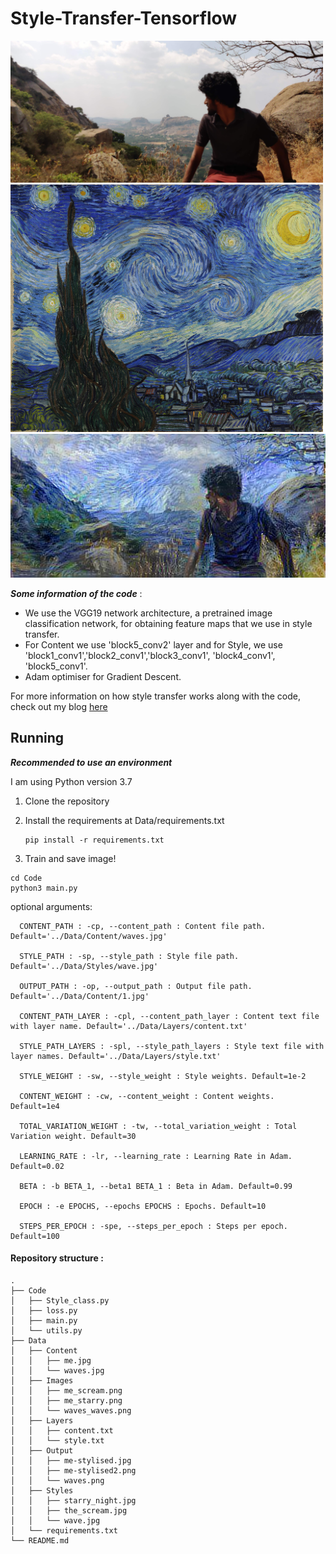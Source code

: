 # Style-Transfer-Tensorflow


<img src="Data/Content/me.jpg" alt="Example1" width =500>
<img src="Data/Styles/starry_night.jpg" alt="Example1" width =500>
<img src="Data/Output/me-stylised.jpg" alt="Example1">


***Some information of the code*** :

* We use the VGG19 network architecture, a pretrained image classification network, for obtaining feature maps that we use in style transfer.
* For Content we use 'block5_conv2' layer and for Style, we use 'block1_conv1','block2_conv1','block3_conv1', 'block4_conv1', 'block5_conv1'.
* Adam optimiser for Gradient Descent.

For more information on how style transfer works along with the code, check out my blog [here]()



## Running

***Recommended to use an environment***

I am using Python version 3.7



1. Clone the repository

2. Install the requirements at Data/requirements.txt

    ```
    pip install -r requirements.txt
    ```


3. Train and save image!

```
cd Code
python3 main.py
```

optional arguments:

```
  CONTENT_PATH : -cp, --content_path : Content file path. Default='../Data/Content/waves.jpg'

  STYLE_PATH : -sp, --style_path : Style file path. Default='../Data/Styles/wave.jpg'

  OUTPUT_PATH : -op, --output_path : Output file path. Default='../Data/Content/1.jpg'

  CONTENT_PATH_LAYER : -cpl, --content_path_layer : Content text file with layer name. Default='../Data/Layers/content.txt'

  STYLE_PATH_LAYERS : -spl, --style_path_layers : Style text file with layer names. Default='../Data/Layers/style.txt'

  STYLE_WEIGHT : -sw, --style_weight : Style weights. Default=1e-2

  CONTENT_WEIGHT : -cw, --content_weight : Content weights. Default=1e4

  TOTAL_VARIATION_WEIGHT : -tw, --total_variation_weight : Total Variation weight. Default=30

  LEARNING_RATE : -lr, --learning_rate : Learning Rate in Adam. Default=0.02

  BETA : -b BETA_1, --beta1 BETA_1 : Beta in Adam. Default=0.99

  EPOCH : -e EPOCHS, --epochs EPOCHS : Epochs. Default=10

  STEPS_PER_EPOCH : -spe, --steps_per_epoch : Steps per epoch. Default=100
```

#### Repository structure :

```
.
├── Code
│   ├── Style_class.py
│   ├── loss.py
│   ├── main.py
│   └── utils.py
├── Data
│   ├── Content
│   │   ├── me.jpg
│   │   └── waves.jpg
│   ├── Images
│   │   ├── me_scream.png
│   │   ├── me_starry.png
│   │   └── waves_waves.png
│   ├── Layers
│   │   ├── content.txt
│   │   └── style.txt
│   ├── Output
│   │   ├── me-stylised.jpg
│   │   ├── me-stylised2.png
│   │   └── waves.png
│   ├── Styles
│   │   ├── starry_night.jpg
│   │   ├── the_scream.jpg
│   │   └── wave.jpg
│   └── requirements.txt
└── README.md
```
